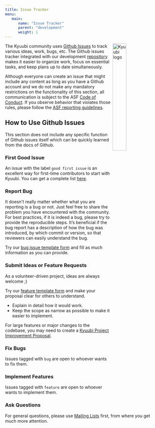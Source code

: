 ```yaml
---
title: Issue Tracker
menu:
   main:
      name: "Issue Tracker"
      parent: "development"
      weight: 1
---
```

<!---
  Licensed under the Apache License, Version 2.0 (the "License");
  you may not use this file except in compliance with the License.
  You may obtain a copy of the License at

   http://www.apache.org/licenses/LICENSE-2.0

  Unless required by applicable law or agreed to in writing, software
  distributed under the License is distributed on an "AS IS" BASIS,
  WITHOUT WARRANTIES OR CONDITIONS OF ANY KIND, either express or implied.
  See the License for the specific language governing permissions and
  limitations under the License. See accompanying LICENSE file.
-->

<img src="https://svn.apache.org/repos/asf/comdev/project-logos/originals/kyuubi-1.svg" alt="Kyuubi logo" width="30%" align="right" />

The Kyuubi community uses [Github Issues](https://github.com/apache/incubator-kyuubi/issues) to track various ideas, work, bugs, etc.
The Github issues tracker integrated with our development [repository](https://github.com/apache/incubator-kyuubi) makes it easier to organize work, focus on essential tasks, and keep plans up to date simultaneously.

Although everyone can create an issue that might include any content as long as you have a Github account and we do not make any mandatory restrictions on the functionality of this section, all communication is subject to the ASF [Code of Conduct](https://www.apache.org/foundation/policies/conduct).
If you observe behavior that violates those rules, please follow the [ASF reporting guidelines](https://www.apache.org/foundation/policies/conduct#reporting-guidelines).

## How to Use Github Issues

This section does not include any specific function of Github issues itself which can be quickly learned from the docs of Github.

### First Good Issue

An issue with the label `good first issue` is an excellent way for first-time contributors to start with Kyuubi.
You can get a complete list [here](https://github.com/apache/incubator-kyuubi/issues?q=is%3Aopen+is%3Aissue+label%3A%22good+first+issue%22).

### Report Bug

It doesn't really matter whether what you are reporting is a bug or not. Just feel free to share the problem you have encountered with the community.
For best practices, if it is indeed a bug, please try to provide the reproducible steps.
It’s beneficial if the bug report has a description of how the bug was introduced, by which commit or version, so that reviewers can easily understand the bug.

Try our [bug issue template form](https://github.com/apache/incubator-kyuubi/issues/new?assignees=&labels=bug&template=bug-report.yml&title=%5BBug%5D+) and fill as much information as you can provide.

### Submit Ideas or Feature Requests

As a volunteer-driven project, ideas are always welcome ;)

Try our [feature template form](https://github.com/apache/incubator-kyuubi/issues/new?assignees=&labels=feature&template=feature-request.yml&title=%5BFEATURE%5D+) and make your proposal clear for others to understand.

- Explain in detail how it would work.
- Keep the scope as narrow as possible to make it easier to implement.

For large features or major changes to the codebase, you may need to create a [Kyuubi Project Improvement Proposal](https://kyuubi.apache.org/improvement-proposals.html).

### Fix Bugs

Issues tagged with `bug` are open to whoever wants to fix them.

### Implement Features

Issues tagged with `feature` are open to whoever wants to implement them.

### Ask Questions

For general questions, please use [Mailing Lists](https://kyuubi.apache.org/mailing_lists.html) first, from where you get much more attention.
